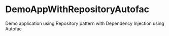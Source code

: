 # DemoAppWithRepositoryAutofac
Demo application using Repository pattern with Dependency Injection using Autofac
